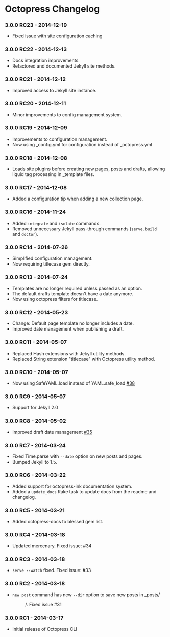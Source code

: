 # Octopress Changelog

### 3.0.0 RC23 - 2014-12-19

- Fixed issue with site configuration caching

### 3.0.0 RC22 - 2014-12-13

- Docs integration improvements.
- Refactored and documented Jekyll site methods.

### 3.0.0 RC21 - 2014-12-12

- Improved access to Jekyll site instance.

### 3.0.0 RC20 - 2014-12-11

- Minor improvements to config management system.

### 3.0.0 RC19 - 2014-12-09

- Improvements to configuration management.
- Now using _config.yml for configuration instead of _octopress.yml

### 3.0.0 RC18 - 2014-12-08

- Loads site plugins before creating new pages, posts and drafts, allowing liquid tag processing in _template files.

### 3.0.0 RC17 - 2014-12-08

- Added a configuration tip when adding a new collection page.

### 3.0.0 RC16 - 2014-11-24

- Added `integrate` and `isolate` commands.
- Removed unnecessary Jekyll pass-through commands (`serve`, `build` and `doctor`).

### 3.0.0 RC14 - 2014-07-26

- Simplified configuration management.
- Now requiring titlecase gem directly.

### 3.0.0 RC13 - 2014-07-24

- Templates are no longer required unless passed as an option.
- The default drafts template doesn't have a date anymore.
- Now using octopress filters for titlecase.

### 3.0.0 RC12 - 2014-05-23

- Change: Default page template no longer includes a date.
- Improved date management when publishing a draft.

### 3.0.0 RC11 - 2014-05-07

- Replaced Hash extensions with Jekyll utility methods.
- Replaced String extension "titlecase" with Octopress utility method.

### 3.0.0 RC10 - 2014-05-07

- Now using SafeYAML.load instead of YAML.safe_load [#38](https://github.com/octopress/octopress/issues/38)

### 3.0.0 RC9 - 2014-05-07

- Support for Jekyll 2.0

### 3.0.0 RC8 - 2014-05-02

- Improved draft date management [#35](https://github.com/octopress/octopress/issues/35)

### 3.0.0 RC7 - 2014-03-24

- Fixed Time.parse with `--date` option on new posts and pages.
- Bumped Jekyll to 1.5.

### 3.0.0 RC6 - 2014-03-22

- Added support for octopress-ink documentation system.
- Added a `update_docs` Rake task to update docs from the readme and changelog.

### 3.0.0 RC5 - 2014-03-21
- Added octopress-docs to blessed gem list.

### 3.0.0 RC4 - 2014-03-18
- Updated mercenary. Fixed issue: #34

### 3.0.0 RC3 - 2014-03-18
- `serve --watch` fixed. Fixed issue: #33

### 3.0.0 RC2 - 2014-03-18
- `new post` command has new `--dir` option to save new posts in _posts/<DIR>/. Fixed issue #31

### 3.0.0 RC1 - 2014-03-17
- Initial release of Octopress CLI


